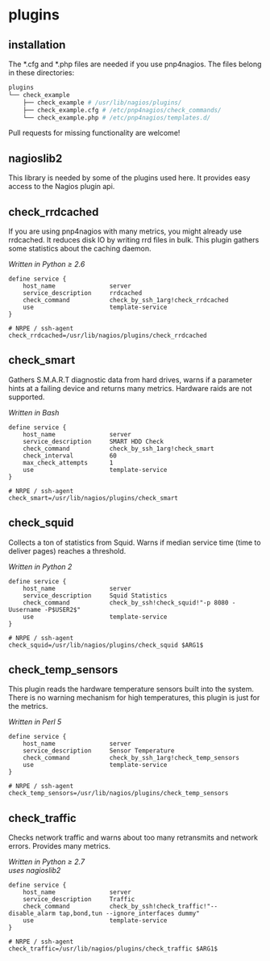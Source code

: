 # plugins

## installation

The \*.cfg and \*.php files are needed if you use pnp4nagios. The files belong in these directories:
```perl
plugins
└── check_example
    ├── check_example # /usr/lib/nagios/plugins/
    ├── check_example.cfg # /etc/pnp4nagios/check_commands/
    └── check_example.php # /etc/pnp4nagios/templates.d/
```
Pull requests for missing functionality are welcome!

## nagioslib2
This library is needed by some of the plugins used here. It provides easy access to the Nagios plugin api.

## check\_rrdcached
If you are using pnp4nagios with many metrics, you might already use rrdcached. It reduces disk IO by writing rrd files in bulk. This plugin gathers some statistics about the caching daemon.

*Written in Python &ge; 2.6*

```
define service {
    host_name               server
    service_description     rrdcached
    check_command           check_by_ssh_1arg!check_rrdcached
    use                     template-service
}
```
```dosini
# NRPE / ssh-agent
check_rrdcached=/usr/lib/nagios/plugins/check_rrdcached
```

## check\_smart
Gathers S.M.A.R.T diagnostic data from hard drives, warns if a parameter hints at a failing device and returns many metrics. Hardware raids are not supported.

*Written in Bash*

```
define service {
    host_name               server
    service_description     SMART HDD Check
    check_command           check_by_ssh_1arg!check_smart
    check_interval          60
    max_check_attempts      1
    use                     template-service
}
```
```dosini
# NRPE / ssh-agent
check_smart=/usr/lib/nagios/plugins/check_smart
```

## check\_squid
Collects a ton of statistics from Squid. Warns if median service time (time to deliver pages) reaches a threshold.

*Written in Python 2*

```
define service {
    host_name               server
    service_description     Squid Statistics
    check_command           check_by_ssh!check_squid!"-p 8080 -Uusername -P$USER2$"
    use                     template-service
}
```
```dosini
# NRPE / ssh-agent
check_squid=/usr/lib/nagios/plugins/check_squid $ARG1$
```

## check_temp_sensors
This plugin reads the hardware temperature sensors built into the system. There is no warning mechanism for high temperatures, this plugin is just for the metrics.

*Written in Perl 5*

```
define service {
    host_name               server
    service_description     Sensor Temperature
    check_command           check_by_ssh_1arg!check_temp_sensors
    use                     template-service
}
```
```dosini
# NRPE / ssh-agent
check_temp_sensors=/usr/lib/nagios/plugins/check_temp_sensors
```

## check\_traffic
Checks network traffic and warns about too many retransmits and network errors. Provides many metrics.

*Written in Python &ge; 2.7*<br>
*uses nagioslib2*

```
define service {
    host_name               server
    service_description     Traffic
    check_command           check_by_ssh!check_traffic!"--disable_alarm tap,bond,tun --ignore_interfaces dummy"
    use                     template-service
}
```
```dosini
# NRPE / ssh-agent
check_traffic=/usr/lib/nagios/plugins/check_traffic $ARG1$
```
